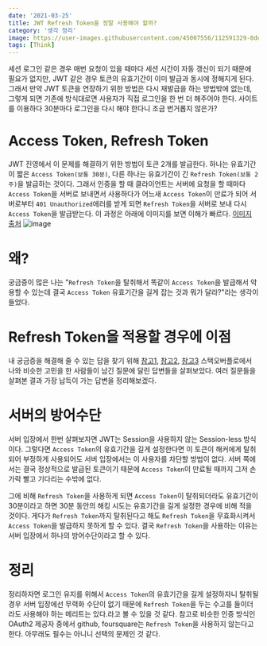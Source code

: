 ```yaml
---
date: '2021-03-25'
title: JWT Refresh Token을 정말 사용해야 할까?
category: '생각 정리'
image: https://user-images.githubusercontent.com/45007556/112591329-8deeed00-8e47-11eb-86e7-6db7ee66de0a.png
tags: [Think]
---
```


세션 로그인 같은 경우 매번 요청이 있을 때마다 세션 시간이 자동 갱신이 되기 때문에 필요가 없지만, JWT 같은 경우 토큰의 유효기간이 이미 발급과 동시에 정해지게 된다. 그래서 만약 JWT 토큰을 연장하기 위한 방법은 다시 재발급을 하는 방법밖에 없는데, 그렇게 되면 기존에 방식대로면 사용자가 직접 로그인을 한 번 더 해주어야 한다. 사이트를 이용하다 30분마다 로그인을 다시 해야 한다니 조금 번거롭지 않은가?

# Access Token, Refresh Token

JWT 진영에서 이 문제를 해결하기 위한 방법이 토큰 2개를 발급한다. 하나는 유효기간이 짧은 `Access Token(보통 30분)`, 다른 하나는 유효기간이 긴 `Refresh Token(보통 2주)`을 발급하는 것이다. 그래서 인증을 할 때 클라이언트는 서버에 요청을 할 때마다 `Access Token`을 서버로 보내면서 사용하다가 어느새 `Access Token`이 만료가 되어 서버로부터 `401 Unauthorized`에러를 받게 되면 `Refresh Token`을 서버로 보내 다시 `Access Token`을 발급받는다. 이 과정은 아래에 이미지를 보면 이해가 빠르다. [이미지 출처](http://blog.logicwind.com/jwt-refresh-token-implementation-in-node-js/)
![image](https://user-images.githubusercontent.com/45007556/112577366-8889a680-8e37-11eb-873c-14545bb84cfa.png)

# 왜?

궁금증이 많은 나는 "`Refresh Token`을 탈취해서 똑같이 `Access Token`을 발급해서 악용할 수 있는데 결국 `Access Token` 유효기간을 길게 잡는 것과 뭐가 달라?"라는 생각이 들었다.

# Refresh Token을 적용할 경우에 이점

내 궁금증을 해결해 줄 수 있는 답을 찾기 위해 [참고1](https://stackoverflow.com/questions/3487991/why-does-oauth-v2-have-both-access-and-refresh-tokens), [참고2](https://stackoverflow.com/questions/10703532/whats-the-point-of-refresh-token), [참고3](https://stackoverflow.com/questions/53324540/why-use-jwt-refresh-token) 스택오버플로에서 나와 비슷한 고민을 한 사람들이 남긴 질문에 달린 답변들을 살펴보았다. 여러 질문들을 살펴본 결과 가장 납득이 가는 답변을 정리해보겠다.

# 서버의 방어수단

서버 입장에서 한번 살펴보자면 JWT는 Session을 사용하지 않는 Session-less 방식이다. 그렇다면 `Access Token`의 유효기간을 길게 설정한다면 이 토큰이 해커에게 탈취되어 부정하게 사용되어도 서버 입장에서는 이 사용자를 차단할 방법이 없다. 서버 쪽에서는 결국 정상적으로 발급된 토큰이기 때문에 `Access Token`이 만료될 때까지 그저 손가락 빨고 기다리는 수밖에 없다.

그에 비해 `Refresh Token`을 사용하게 되면 `Access Token`이 탈취되더라도 유효기간이 30분이라고 하면 30분 동안의 해킹 시도는 유효기간을 길게 설정한 경우에 비해 적을 것이다. 게다가 `Refresh Token`까지 탈취된다고 해도 `Refresh Token`을 무효화시켜서 `Access Token`을 발급하지 못하게 할 수 있다.
결국 `Refresh Token`을 사용하는 이유는 서버 입장에서 하나의 방어수단이라고 할 수 있다.

# 정리

정리하자면 로그인 유지를 위해서 `Access Token`의 유효기간을 길게 설정하자니 탈취될 경우 서버 입장에선 무력화 수단이 없기 때문에 `Refresh Token`을 두는 수고를 들이더라도 사용해야 하는 메리트는 있다.라고 볼 수 있을 것 같다. 참고로 비슷한 인증 방식인 OAuth2 제공자 중에서 github, foursquare는 `Refresh Token`을 사용하지 않는다고 한다. 아무래도 필수는 아니니 선택의 문제인 것 같다.
